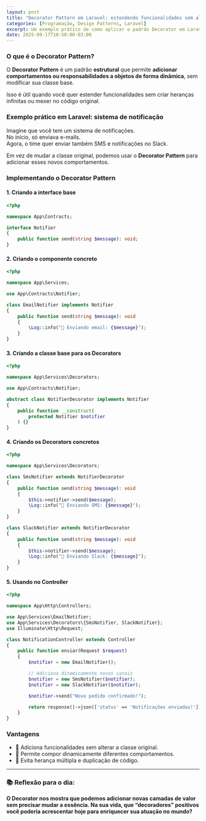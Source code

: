 ```yaml
---
layout: post
title: "Decorator Pattern em Laravel: estendendo funcionalidades sem alterar o código original"
categories: [Programação, Design Patterns, Laravel]
excerpt: Um exemplo prático de como aplicar o padrão Decorator em Laravel para adicionar responsabilidades dinamicamente a objetos.
date: 2025-09-17T10:50:00-03:00
---
```


### O que é o Decorator Pattern?

O **Decorator Pattern** é um padrão **estrutural** que permite **adicionar comportamentos ou responsabilidades a objetos de forma dinâmica**, sem modificar sua classe base.  

Isso é útil quando você quer estender funcionalidades sem criar heranças infinitas ou mexer no código original.  

### Exemplo prático em Laravel: sistema de notificação

Imagine que você tem um sistema de notificações.  
No início, só enviava e-mails.  
Agora, o time quer enviar também SMS e notificações no Slack.  

Em vez de mudar a classe original, podemos usar o **Decorator Pattern** para adicionar esses novos comportamentos.  

### Implementando o Decorator Pattern

#### 1. Criando a interface base
```php
<?php

namespace App\Contracts;

interface Notifier
{
    public function send(string $message): void;
}
```
#### 2. Criando o componente concreto
```php
<?php

namespace App\Services;

use App\Contracts\Notifier;

class EmailNotifier implements Notifier
{
    public function send(string $message): void
    {
        \Log::info("📧 Enviando email: {$message}");
    }
}
```

#### 3. Criando a classe base para os Decorators
```php
<?php

namespace App\Services\Decorators;

use App\Contracts\Notifier;

abstract class NotifierDecorator implements Notifier
{
    public function __construct(
        protected Notifier $notifier
    ) {}
}
```

#### 4. Criando os Decorators concretos
```php
<?php

namespace App\Services\Decorators;

class SmsNotifier extends NotifierDecorator
{
    public function send(string $message): void
    {
        $this->notifier->send($message);
        \Log::info("📱 Enviando SMS: {$message}");
    }
}

class SlackNotifier extends NotifierDecorator
{
    public function send(string $message): void
    {
        $this->notifier->send($message);
        \Log::info("💬 Enviando Slack: {$message}");
    }
}
```

#### 5. Usando no Controller
```php
<?php

namespace App\Http\Controllers;

use App\Services\EmailNotifier;
use App\Services\Decorators\{SmsNotifier, SlackNotifier};
use Illuminate\Http\Request;

class NotificationController extends Controller
{
    public function enviar(Request $request)
    {
        $notifier = new EmailNotifier();

        // Adiciona dinamicamente novos canais
        $notifier = new SmsNotifier($notifier);
        $notifier = new SlackNotifier($notifier);

        $notifier->send("Novo pedido confirmado!");

        return response()->json(['status' => 'Notificações enviadas!']);
    }
}
```

### Vantagens
- 🎯 Adiciona funcionalidades sem alterar a classe original.
- 🔄 Permite compor dinamicamente diferentes comportamentos.
- 🧩 Evita herança múltipla e duplicação de código.

---

### 📚 Reflexão para o dia:
**O Decorator nos mostra que podemos adicionar novas camadas de valor sem precisar mudar a essência. Na sua vida, que “decoradores” positivos você poderia acrescentar hoje para enriquecer sua atuação no mundo?**